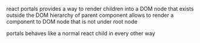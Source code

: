 react portals provides a way to render children into a DOM node that exists outside the DOM hierarchy of parent component
allows to render a component to DOM node that is not under root node

portals behaves like a normal react child in every other way
